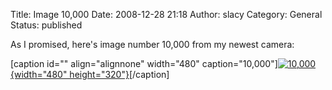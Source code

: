 Title: Image 10,000
Date: 2008-12-28 21:18
Author: slacy
Category: General
Status: published

As I promised, here's image number 10,000 from my newest camera:

\[caption id="" align="alignnone" width="480"
caption="10,000"\][![10,000](http://kleinlacy.com/gallery/d/158193-2/img_0001.jpg "10,000"){width="480"
height="320"}](http://kleinlacy.com/gallery/v/2008/thanksgiving/Beach/The+Rest/img_0001.jpg.html)\[/caption\]
